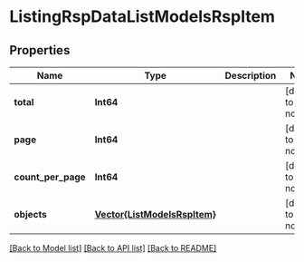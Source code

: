 # ListingRspDataListModelsRspItem


## Properties
Name | Type | Description | Notes
------------ | ------------- | ------------- | -------------
**total** | **Int64** |  | [default to nothing]
**page** | **Int64** |  | [default to nothing]
**count_per_page** | **Int64** |  | [default to nothing]
**objects** | [**Vector{ListModelsRspItem}**](ListModelsRspItem.md) |  | [default to nothing]


[[Back to Model list]](../README.md#models) [[Back to API list]](../README.md#api-endpoints) [[Back to README]](../README.md)


